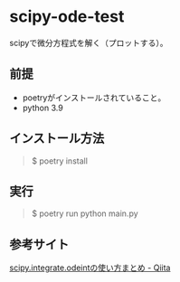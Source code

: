 # scipy-ode-test
scipyで微分方程式を解く（プロットする）。

## 前提
- poetryがインストールされていること。
- python 3.9

## インストール方法
> $ poetry install

## 実行
> $ poetry run python main.py

## 参考サイト
[scipy.integrate.odeintの使い方まとめ - Qiita](https://qiita.com/Sunset_Yuhi/items/d938718ad277eeab746c)
